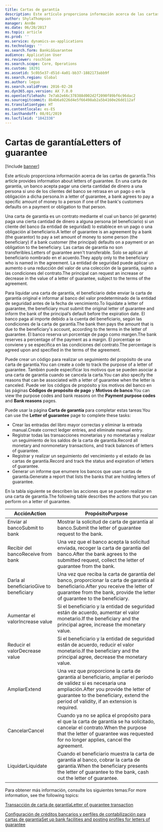 ```yaml
---
title: Cartas de garantía
description: Este artículo proporciona información acerca de las cartas de garantía. En una carta de garantía, un banco acepta pagar una cierta cantidad de dinero a una persona si uno de los clientes del banco se retrasa en un pago o en la obligación a dicha persona.
author: ShylaThompson
manager: AnnBe
ms.date: 06/20/2017
ms.topic: article
ms.prod: ''
ms.service: dynamics-ax-applications
ms.technology: ''
ms.search.form: BankLGGuarantee
audience: Application User
ms.reviewer: roschlom
ms.search.scope: Core, Operations
ms.custom: 18291
ms.assetid: 5c0b5e37-d51d-4a01-bb37-1882173abb9f
ms.search.region: Global
ms.author: leguo
ms.search.validFrom: 2016-02-28
ms.dyn365.ops.version: AX 7.0.0
ms.openlocfilehash: 7e7ab2e66c378388d002d2f2090f89bf6c96dac2
ms.sourcegitcommit: 8b4b6a9226d4e5f66498ab2a5b4160e26dd112af
ms.translationtype: HT
ms.contentlocale: es-ES
ms.lasthandoff: 08/01/2019
ms.locfileid: "1842338"
---
```

# <a name="letters-of-guarantee"></a><span data-ttu-id="2e14e-104">Cartas de garantía</span><span class="sxs-lookup"><span data-stu-id="2e14e-104">Letters of guarantee</span></span>

[!include [banner](../includes/banner.md)]

<span data-ttu-id="2e14e-105">Este artículo proporciona información acerca de las cartas de garantía.</span><span class="sxs-lookup"><span data-stu-id="2e14e-105">This article provides information about letters of guarantee.</span></span> <span data-ttu-id="2e14e-106">En una carta de garantía, un banco acepta pagar una cierta cantidad de dinero a una persona si uno de los clientes del banco se retrasa en un pago o en la obligación a dicha persona.</span><span class="sxs-lookup"><span data-stu-id="2e14e-106">In a letter of guarantee, a bank agrees to pay a specific amount of money to a person if one of the bank's customers defaults on a payment or obligation to that person.</span></span> 

<span data-ttu-id="2e14e-107">Una carta de garantía es un contrato mediante el cual un banco (el garante) paga una cierta cantidad de dinero a alguna persona (el beneficiario) si un cliente del banco (la entidad de seguridad) lo establece en un pago o una obligación al beneficiario.</span><span class="sxs-lookup"><span data-stu-id="2e14e-107">A letter of guarantee is an agreement by a bank (the guarantor) to pay a set amount of money to some person (the beneficiary) if a bank customer (the principal) defaults on a payment or an obligation to the beneficiary.</span></span> <span data-ttu-id="2e14e-108">Las cartas de garantía no son transferibles.</span><span class="sxs-lookup"><span data-stu-id="2e14e-108">Letters of guarantee aren't transferable.</span></span> <span data-ttu-id="2e14e-109">Solo se aplican al beneficiario nombrado en el acuerdo.</span><span class="sxs-lookup"><span data-stu-id="2e14e-109">They apply only to the beneficiary who is named in the agreement.</span></span> <span data-ttu-id="2e14e-110">La entidad de seguridad puede aplicar un aumento o una reducción del valor de una colección de la garantía, sujeto a las condiciones del contrato.</span><span class="sxs-lookup"><span data-stu-id="2e14e-110">The principal can request an increase or decrease in the value of a letter of guarantee, subject to the terms of the agreement.</span></span> 

<span data-ttu-id="2e14e-111">Para liquidar una carta de garantía, el beneficiario debe enviar la carta de garantía original e informar al banco del valor predeterminado de la entidad de seguridad antes de la fecha de vencimiento.</span><span class="sxs-lookup"><span data-stu-id="2e14e-111">To liquidate a letter of guarantee, the beneficiary must submit the original letter of guarantee and inform the bank of the principal’s default before the expiration date.</span></span> <span data-ttu-id="2e14e-112">El banco paga al importe debido a la cuenta del beneficiario, según las condiciones de la carta de garantía.</span><span class="sxs-lookup"><span data-stu-id="2e14e-112">The bank then pays the amount that is due to the beneficiary's account, according to the terms in the letter of guarantee.</span></span> <span data-ttu-id="2e14e-113">El banco reserva un porcentaje de pago como margen.</span><span class="sxs-lookup"><span data-stu-id="2e14e-113">The bank reserves a percentage of the payment as a margin.</span></span> <span data-ttu-id="2e14e-114">El porcentaje se conviene y se especifica en las condiciones del contrato.</span><span class="sxs-lookup"><span data-stu-id="2e14e-114">The percentage is agreed upon and specified in the terms of the agreement.</span></span> 

<span data-ttu-id="2e14e-115">Puede crear un código para realizar un seguimiento del propósito de una carta de garantía.</span><span class="sxs-lookup"><span data-stu-id="2e14e-115">You can create a code to track the purpose of a letter of guarantee.</span></span> <span data-ttu-id="2e14e-116">También puede especificar los motivos que se pueden asociar a una carta de garantía cuando se cancela la carta.</span><span class="sxs-lookup"><span data-stu-id="2e14e-116">You can also specify the reasons that can be associated with a letter of guarantee when the letter is canceled.</span></span> <span data-ttu-id="2e14e-117">Puede ver los códigos de propósito y los motivos del banco en las páginas **Códigos de propósito de pago** y **Motivos de banco**.</span><span class="sxs-lookup"><span data-stu-id="2e14e-117">You can view the purpose codes and bank reasons on the **Payment purpose codes** and **Bank reasons** pages.</span></span> 

<span data-ttu-id="2e14e-118">Puede usar la página **Carta de garantía** para completar estas tareas:</span><span class="sxs-lookup"><span data-stu-id="2e14e-118">You can use the **Letter of guarantee** page to complete these tasks:</span></span>

-   <span data-ttu-id="2e14e-119">Crear las entradas del libro mayor correctas y eliminar la entrada manual.</span><span class="sxs-lookup"><span data-stu-id="2e14e-119">Create correct ledger entries, and eliminate manual entry.</span></span>
-   <span data-ttu-id="2e14e-120">Registrar todas las transacciones monetarias y no monetarias y realizar un seguimiento de los saldos de la carta de garantía.</span><span class="sxs-lookup"><span data-stu-id="2e14e-120">Record all monetary and nonmonetary transactions, and track balances of letters of guarantee.</span></span>
-   <span data-ttu-id="2e14e-121">Registrar y realizar un seguimiento del vencimiento y el estado de las cartas de garantía.</span><span class="sxs-lookup"><span data-stu-id="2e14e-121">Record and track the status and expiration of letters of guarantee.</span></span>
-   <span data-ttu-id="2e14e-122">Generar un informe que enumere los bancos que usan cartas de garantía.</span><span class="sxs-lookup"><span data-stu-id="2e14e-122">Generate a report that lists the banks that are holding letters of guarantee.</span></span>

<span data-ttu-id="2e14e-123">En la tabla siguiente se describen las acciones que se pueden realizar en una carta de garantía.</span><span class="sxs-lookup"><span data-stu-id="2e14e-123">The following table describes the actions that you can perform on a letter of guarantee.</span></span>

| <span data-ttu-id="2e14e-124">Acción</span><span class="sxs-lookup"><span data-stu-id="2e14e-124">Action</span></span>              | <span data-ttu-id="2e14e-125">Propósito</span><span class="sxs-lookup"><span data-stu-id="2e14e-125">Purpose</span></span>                                                                                                                   |
|---------------------|---------------------------------------------------------------------------------------------------------------------------|
| <span data-ttu-id="2e14e-126">Enviar al banco</span><span class="sxs-lookup"><span data-stu-id="2e14e-126">Submit to bank</span></span>      | <span data-ttu-id="2e14e-127">Mostrar la solicitud de carta de garantía al banco.</span><span class="sxs-lookup"><span data-stu-id="2e14e-127">Submit the letter of guarantee request to the bank.</span></span>                                                                       |
| <span data-ttu-id="2e14e-128">Recibir del banco</span><span class="sxs-lookup"><span data-stu-id="2e14e-128">Receive from bank</span></span>   | <span data-ttu-id="2e14e-129">Una vez que el banco acepta la solicitud enviada, recoger la carta de garantía del banco.</span><span class="sxs-lookup"><span data-stu-id="2e14e-129">After the bank agrees to the submitted request, collect the letter of guarantee from the bank.</span></span>                            |
| <span data-ttu-id="2e14e-130">Darla al beneficiario</span><span class="sxs-lookup"><span data-stu-id="2e14e-130">Give to beneficiary</span></span> | <span data-ttu-id="2e14e-131">Una vez que reciba la carta de garantía del banco, proporcionar la carta de garantía al beneficiario.</span><span class="sxs-lookup"><span data-stu-id="2e14e-131">After you receive the letter of guarantee from the bank, provide the letter of guarantee to the beneficiary.</span></span>              |
| <span data-ttu-id="2e14e-132">Aumentar el valor</span><span class="sxs-lookup"><span data-stu-id="2e14e-132">Increase value</span></span>      | <span data-ttu-id="2e14e-133">Si el beneficiario y la entidad de seguridad están de acuerdo, aumentar el valor monetario.</span><span class="sxs-lookup"><span data-stu-id="2e14e-133">If the beneficiary and the principal agree, increase the monetary value.</span></span>                                                  |
| <span data-ttu-id="2e14e-134">Reducir el valor</span><span class="sxs-lookup"><span data-stu-id="2e14e-134">Decrease value</span></span>      | <span data-ttu-id="2e14e-135">Si el beneficiario y la entidad de seguridad están de acuerdo, reducir el valor monetario.</span><span class="sxs-lookup"><span data-stu-id="2e14e-135">If the beneficiary and the principal agree, decrease the monetary value.</span></span>                                                  |
| <span data-ttu-id="2e14e-136">Ampliar</span><span class="sxs-lookup"><span data-stu-id="2e14e-136">Extend</span></span>              | <span data-ttu-id="2e14e-137">Una vez que proporcione la carta de garantía al beneficiario, ampliar el período de validez si es necesaria una ampliación.</span><span class="sxs-lookup"><span data-stu-id="2e14e-137">After you provide the letter of guarantee to the beneficiary, extend the period of validity, if an extension is required.</span></span> |
| <span data-ttu-id="2e14e-138">Cancelar</span><span class="sxs-lookup"><span data-stu-id="2e14e-138">Cancel</span></span>              | <span data-ttu-id="2e14e-139">Cuando ya no se aplica el propósito para el que la carta de garantía se ha solicitado, cancelar el contrato.</span><span class="sxs-lookup"><span data-stu-id="2e14e-139">When the purpose that the letter of guarantee was requested for no longer applies, cancel the agreement.</span></span>                  |
| <span data-ttu-id="2e14e-140">Liquidar</span><span class="sxs-lookup"><span data-stu-id="2e14e-140">Liquidate</span></span>           | <span data-ttu-id="2e14e-141">Cuando el beneficiario muestra la carta de garantía al banco, cobrar la carta de garantía.</span><span class="sxs-lookup"><span data-stu-id="2e14e-141">When the beneficiary presents the letter of guarantee to the bank, cash out the letter of guarantee.</span></span>                      |


<span data-ttu-id="2e14e-142">Para obtener más información, consulte los siguientes temas:</span><span class="sxs-lookup"><span data-stu-id="2e14e-142">For more information, see the following topics:</span></span>

[<span data-ttu-id="2e14e-143">Transacción de carta de garantía</span><span class="sxs-lookup"><span data-stu-id="2e14e-143">Letter of guarantee transaction</span></span>](tasks/letter-guarantee-transaction.md)

[<span data-ttu-id="2e14e-144">Configuración de créditos bancarios y perfiles de contabilización para cartas de garantía</span><span class="sxs-lookup"><span data-stu-id="2e14e-144">Set up bank facilities and posting profiles for letters of guarantee</span></span>](tasks/set-up-bank-facilities-posting-profiles.md)


